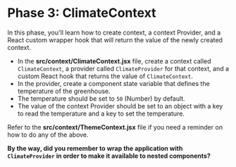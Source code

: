 # Phase 3: ClimateContext

In this phase, you'll learn how to create context, a context Provider, and
a React custom wrapper hook that will return the value of the newly created
context.

- In the __src/context/ClimateContext.jsx__ file, create a context called
  `ClimateContext`, a provider called `ClimateProvider` for that context, and a
  custom React hook that returns the value of `ClimateContext`.
- In the provider, create a component state variable that defines the
  temperature of the greenhouse.
- The temperature should be set to `50` (Number) by default.
- The value of the context Provider should be set to an object with a key to
  read the temperature and a key to set the temperature.

Refer to the __src/context/ThemeContext.jsx__ file if you need a reminder on how
to do any of the above.

**By the way, did you remember to wrap the application with `ClimateProvider` in
order to make it available to nested components?**
